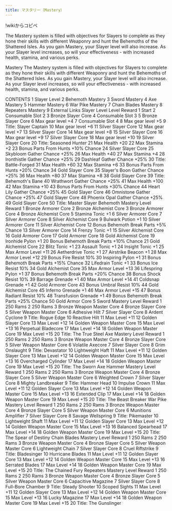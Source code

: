 ```yaml
---
title: マスタリー（Mastery）
---
```

!wikiからコピペ

The Mastery system is filled with objectives for Slayers to complete as they hone their skills with different Weaponry and hunt the Behemoths of the Shattered Isles. As you gain Mastery, your Slayer level will also increase. As your Slayer level increases, so will your effectiveness - with increased health, stamina, and various perks.

Mastery
The Mastery system is filled with objectives for Slayers to complete as they hone their skills with different Weaponry and hunt the Behemoths of the Shattered Isles. As you gain Mastery, your Slayer level will also increase. As your Slayer level increases, so will your effectiveness - with increased health, stamina, and various perks.

CONTENTS
1	Slayer Level
2	Behemoth Mastery
3	Sword Mastery
4	Axe Mastery
5	Hammer Mastery
6	War Pike Mastery
7	Chain Blades Mastery
8	Repeaters Mastery
9	External Links
Slayer Level
Level	Reward
1	Start
2	Consumable Slot 2
3	Bronze Slayer Core
4	Consumable Slot 3
5	Bronze Slayer Core
6	Max gear level +4
7	Consumable Slot 4
8	Max gear level +5
9	Title: Slayer Captain
10	Max gear level +6
11	Silver Slayer Core
12	Max gear level +7
13	Silver Slayer Core
14	Max gear level +8
15	Silver Slayer Core
16	Max gear level +9
17	Silver Slayer Core
18	Max gear level +10
19	Silver Slayer Core
20	Title: Seasoned Hunter
21	Max Health +20
22	Max Stamina +2
23	Bonus Parts From Hunts +10% Chance
24	Silver Slayer Core
25	Skybloom Gather Chance +25%
26	Max Health +40
27	Max Stamina +4
28	Ironthistle Gather Chance +25%
29	Dashleaf Gather Chance +25%
30	Title: Battle-Forged
31	Max Health +60
32	Max Stamina +6
33	Bonus Parts From Hunts +20% Chance
34	Gold Slayer Core
35	Slayer's Boon Gather Chance +25%
36	Max Health +80
37	Max Stamina +8
38	Gold Slayer Core
39	Title: Behemoth's Bane
40	Wrathwort Gather Chance +25%
41	Max Health +100
42	Max Stamina +10
43	Bonus Parts From Hunts +30% Chance
44	Heart Lily Gather Chance +25%
45	Gold Slayer Core
46	Omnistone Gather Chance +25%
47	Gold Slayer Core
48	Phoenix Opal Gather Chance +25%
49	Gold Slayer Core
50	Title: Master Slayer
Behemoth Mastery
Level	Reward
1	Bronze Armorer Core
2	Bronze Alchemist Core
3	Bronze Armorer Core
4	Bronze Alchemist Core
5	Stamina Tonic +1
6	Silver Armorer Core
7	Silver Armorer Core
8	Silver Alchemist Core
9	Bulwark Potion +1
10	Silver Armorer Core
11	Silver Alchemist Core
12	Bonus Behemoth Break Parts +5% Chance
13	Silver Armorer Core
14	Frenzy Tonic +1
15	Silver Alchemist Core
16	Gold Armorer Core
17	Gold Armorer Core
18	Gold Alchemist Core
19	Ironhide Pylon +1
20	Bonus Behemoth Break Parts +10% Chance
21	Gold Alchemist Core
22	Blitz Tonic +1
23	Assault Tonic +1
24	Insight Tonic +1
25	Max Armor Level +11
26	Aetherdrive Tonic +1
27	Airstrike Beacon +1
28	Max Armor Level +12
29	Bonus Fire Resist 10%
30	Inspiring Pylon +1
31	Bonus Behemoth Break Parts +15% Chance
32	Lifedrain Tonic +1
33	Bonus Ice Resist 10%
34	Gold Alchemist Core
35	Max Armor Level +13
36	Lifespring Pylon +1
37	Bonus Behemoth Break Parts +20% Chance
38	Bonus Shock Resist 10%
39	Barrage Grenade +1
40	Max Armor Level +14
41	Coldsnap Grenade +1
42	Gold Armorer Core
43	Bonus Umbral Resist 10%
44	Gold Alchemist Core
45	Inferno Grenade +1
46	Max Armor Level +15
47	Bonus Radiant Resist 10%
48	Transfusion Grenade +1
49	Bonus Behemoth Break Parts +25% Chance
50	Gold Armor Core 5
Sword Mastery
Level	Reward
1	250 Rams
2	250 Rams
3	Bronze Weapon Master Core
4	Bronze Slayer Core
5	Silver Weapon Master Core
6	Adhesive Hilt
7	Silver Slayer Core
8	Ardent Cyclone
9	Title: Rogue Edge
10	Reactive Hilt
11	Max Level +11
12	Golden Slayer Core
13	Max Level +12
14	Golden Weapon Master Core
15	Max Level +13
16	Perpetual Bladecore
17	Max Level +14
18	Golden Weapon Master Core
19	Max Level +15
20	Title: The True Steel
Axe Mastery
Level	Reward
1	250 Rams
2	250 Rams
3	Bronze Weapon Master Core
4	Bronze Slayer Core
5	Silver Weapon Master Core
6	Volatile Axecore
7	Silver Slayer Core
8	Grim Onslaught
9	Title: Devastator
10	Lightweight Haft
11	Max Level +11
12	Golden Slayer Core
13	Max Level +12
14	Golden Weapon Master Core
15	Max Level +13
16	Overcharged Cylinder
17	Max Level +14
18	Golden Weapon Master Core
19	Max Level +15
20	Title: The Sworn Axe
Hammer Mastery
Level	Reward
1	250 Rams
2	250 Rams
3	Bronze Weapon Master Core
4	Bronze Slayer Core
5	Silver Weapon Master Core
6	Weighted Crown
7	Silver Slayer Core
8	Mighty Landbreaker
9	Title: Hammer Head
10	Impulse Crown
11	Max Level +11
12	Golden Slayer Core
13	Max Level +12
14	Golden Weapon Master Core
15	Max Level +13
16	Extended Clip
17	Max Level +14
18	Golden Weapon Master Core
19	Max Level +15
20	Title: The Beast Breaker
War Pike Mastery
Level	Reward
1	250 Rams
2	250 Rams
3	Bronze Weapon Master Core
4	Bronze Slayer Core
5	Silver Weapon Master Core
6	Munitions Amplifier
7	Silver Slayer Core
8	Savage Wellspring
9	Title: Pikemaster
10	Lightweight Shaft
11	Max Level +11
12	Golden Slayer Core
13	Max Level +12
14	Golden Weapon Master Core
15	Max Level +13
16	Balanced Spearhead
17	Max Level +14
18	Golden Weapon Master Core
19	Max Level +15
20	Title: The Spear of Destiny
Chain Blades Mastery
Level	Reward
1	250 Rams
2	250 Rams
3	Bronze Weapon Master Core
4	Bronze Slayer Core
5	Silver Weapon Master Core
6	Lightweight Chain
7	Silver Slayer Core
8	Cruel Riftstrike
9	Title: Bladesinger
10	Hurricane Blades
11	Max Level +11
12	Golden Slayer Core
13	Max Level +12
14	Golden Weapon Master Core
15	Max Level +13
16	Serrated Blades
17	Max Level +14
18	Golden Weapon Master Core
19	Max Level +15
20	Title: The Chained Fury
Repeaters Mastery
Level	Reward
1	250 Rams
2	250 Rams
3	Bronze Weapon Master Core
4	Bronze Slayer Core
5	Silver Weapon Master Core
6	Capacitive Magazine
7	Silver Slayer Core
8	Full-Bore Chamber
9	Title: Steady Shooter
10	Scoped Sights
11	Max Level +11
12	Golden Slayer Core
13	Max Level +12
14	Golden Weapon Master Core
15	Max Level +13
16	Lucky Magazine
17	Max Level +14
18	Golden Weapon Master Core
19	Max Level +15
20	Title: The Gunslinger
